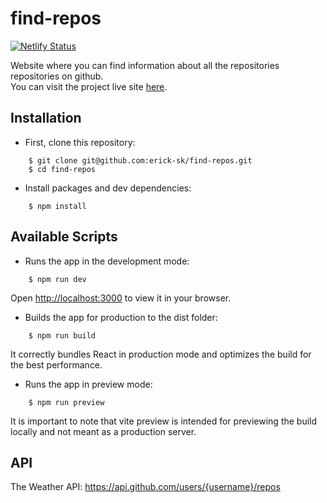 # find-repos
[![Netlify Status](https://api.netlify.com/api/v1/badges/b2de422f-3658-4568-b13c-774edff7da7b/deploy-status)](https://app.netlify.com/sites/find-repos-erick-sk/deploys)

Website where you can find information about all the repositories repositories on github. <br/>
You can visit the project live site [here](find-repos-erick-sk.netlify.app).

## Installation

- First, clone this repository:

```shell
    $ git clone git@github.com:erick-sk/find-repos.git
    $ cd find-repos
```

- Install packages and dev dependencies:

```shell
    $ npm install
```

## Available Scripts

- Runs the app in the development mode:

```shell
    $ npm run dev
```

Open [http://localhost:3000](http://localhost:3000) to view it in your browser.

- Builds the app for production to the dist folder:

```shell
    $ npm run build
```

It correctly bundles React in production mode and optimizes the build for the best performance.

- Runs the app in preview mode:

```shell
    $ npm run preview
```

It is important to note that vite preview is intended for previewing the build locally and not meant as a production server.

## API

The Weather API: https://api.github.com/users/{username}/repos
